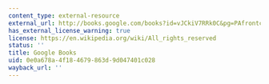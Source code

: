 ```yaml
---
content_type: external-resource
external_url: http://books.google.com/books?id=vJCkiV7RRk0C&pg=PAfrontcover
has_external_license_warning: true
license: https://en.wikipedia.org/wiki/All_rights_reserved
status: ''
title: Google Books
uid: 0e0a678a-4f18-4679-863d-9d047401c028
wayback_url: ''
---
```


